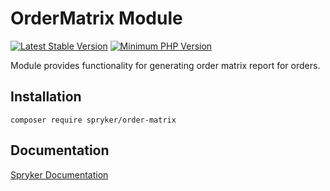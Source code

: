 # OrderMatrix Module
[![Latest Stable Version](https://poser.pugx.org/spryker/order-matrix/v/stable.svg)](https://packagist.org/packages/spryker/order-matrix)
[![Minimum PHP Version](https://img.shields.io/badge/php-%3E%3D%208.2-8892BF.svg)](https://php.net/)

Module provides functionality for generating order matrix report for orders.

## Installation

```
composer require spryker/order-matrix
```

## Documentation

[Spryker Documentation](https://docs.spryker.com)
